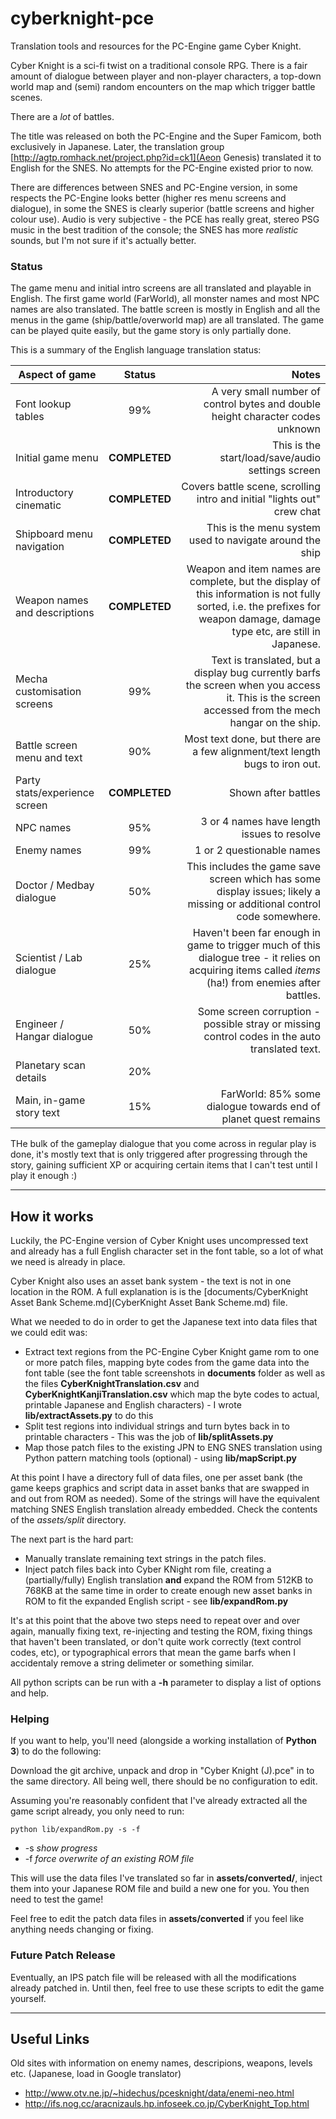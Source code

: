 # cyberknight-pce

Translation tools and resources for the PC-Engine game Cyber Knight.

Cyber Knight is a sci-fi twist on a traditional console RPG. There is a fair amount of dialogue between player and non-player characters, a top-down world map and (semi) random encounters on the map which trigger battle scenes.

There are a *lot* of battles.

The title was released on both the PC-Engine and the Super Famicom, both exclusively in Japanese. Later, the translation group [http://agtp.romhack.net/project.php?id=ck1](Aeon Genesis) translated it to English for the SNES. No attempts for the PC-Engine existed prior to now.

There are differences between SNES and PC-Engine version, in some respects the PC-Engine looks better (higher res menu screens and dialogue), in some the SNES is clearly superior (battle screens and higher colour use). Audio is very subjective - the PCE has really great, stereo PSG music in the best tradition of the console; the SNES has more *realistic* sounds, but I'm not sure if it's actually better.

### Status

The game menu and initial intro screens are all translated and playable in English. The first game world (FarWorld), all monster names and most NPC names are also translated. The battle screen is mostly in English and all the menus in the game (ship/battle/overworld map) are all translated. The game can be played quite easily, but the game story is only partially done.

This is a summary of the English language translation status:

| Aspect of game | Status        | Notes |
| -------------- |:-------------:| -----:|
| Font lookup tables | 99% | A very small number of control bytes and double height character codes unknown |
| Initial game menu | **COMPLETED** | This is the start/load/save/audio settings screen |
| Introductory cinematic | **COMPLETED** | Covers battle scene, scrolling intro and initial "lights out" crew chat |
| Shipboard menu navigation | **COMPLETED** | This is the menu system used to navigate around the ship |
| Weapon names and descriptions | **COMPLETED** | Weapon and item names are complete, but the display of this information is not fully sorted, i.e. the prefixes for weapon damage, damage type etc, are still in Japanese. |
| Mecha customisation screens | 99% | Text is translated, but a display bug currently barfs the screen when you access it. This is the screen accessed from the mech hangar on the ship. |
| Battle screen menu and text | 90% | Most text done, but there are a few alignment/text length bugs to iron out. |
| Party stats/experience screen | **COMPLETED** | Shown after battles |
| NPC names | 95% | 3 or 4 names have length issues to resolve |
| Enemy names | 99% | 1 or 2 questionable names |
| Doctor / Medbay dialogue | 50% | This includes the game save screen which has some display issues; likely a missing or additional control code somewhere. |
| Scientist / Lab dialogue | 25% | Haven't been far enough in game to trigger much of this dialogue tree - it relies on acquiring items called *items* (ha!) from enemies after battles. |
| Engineer / Hangar dialogue | 50% | Some screen corruption - possible stray or missing control codes in the auto translated text. |
| Planetary scan details | 20% | |
| Main, in-game story text | 15% | FarWorld: 85% some dialogue towards end of planet quest remains|

THe bulk of the gameplay dialogue that you come across in regular play is done, it's mostly text that is only triggered after progressing through the story, gaining sufficient XP or acquiring certain items that I can't test until I play it enough :)

----

## How it works

Luckily, the PC-Engine version of Cyber Knight uses uncompressed text and already has a full English character set in the font table, so a lot of what we need is already in place.

Cyber Knight also uses an asset bank system - the text is not in one location in the ROM. A full explanation is is the [documents/CyberKnight Asset Bank Scheme.md](CyberKnight Asset Bank Scheme.md) file.

What we needed to do in order to get the Japanese text into data files that we could edit was:

  - Extract text regions from the PC-Engine Cyber Knight game rom to one or more patch files, mapping byte codes from the game data into the font table (see the font table screenshots in **documents** folder as well as the files **CyberKnightTranslation.csv** and **CyberKnightKanjiTranslation.csv** which map the byte codes to actual, printable Japanese and English characters) - I wrote **lib/extractAssets.py** to do this
  - Split test regions into individual strings and turn bytes back in to printable characters - This was the job of **lib/splitAssets.py**
  - Map those patch files to the existing JPN to ENG SNES translation using Python pattern matching tools (optional) - using **lib/mapScript.py**

At this point I have a directory full of data files, one per asset bank (the game keeps graphics and script data in asset banks that are swapped in and out from ROM as needed). Some of the strings will have the equivalent matching SNES English translation already embedded. Check the contents of the *assets/split* directory.

The next part is the hard part:

  - Manually translate remaining text strings in the patch files.
  - Inject patch files back into Cyber KNight rom file, creating a (partially/fully) English translation **and** expand the ROM from 512KB to 768KB at the same time in order to create enough new asset banks in ROM to fit the expanded English script - see **lib/expandRom.py**

It's at this point that the above two steps need to repeat over and over again, manually fixing text, re-injecting and testing the ROM, fixing things that haven't been translated, or don't quite work correctly (text control codes, etc), or typographical errors that mean the game barfs when I accidentaly remove a string delimeter or something similar.
  
All python scripts can be run with a **-h** parameter to display a list of options and help.

### Helping

If you want to help, you'll need (alongside a working installation of **Python 3**) to do the following:
  
Download the git archive, unpack and drop in "Cyber Knight (J).pce" in to the same directory. All being well, there should be no configuration to edit.

Assuming you're reasonably confident that I've already extracted all the game script already, you only need to run:

```
python lib/expandRom.py -s -f
```

 * -s *show progress*
 * -f *force overwrite of an existing ROM file*

This will use the data files I've translated so far in **assets/converted/**, inject them into your Japanese ROM file and build a new one for you. You then need to test the game!

Feel free to edit the patch data files in **assets/converted** if you feel like anything needs changing or fixing.

### Future Patch Release

Eventually, an IPS patch file will be released with all the modifications already patched in. Until then, feel free to use these scripts to edit the game yourself.

----

## Useful Links

Old sites with information on enemy names, descripions, weapons, levels etc. (Japanese, load in Google translator)

  * http://www.otv.ne.jp/~hidechus/pcesknight/data/enemi-neo.html
  * http://ifs.nog.cc/aracnizauls.hp.infoseek.co.jp/CyberKnight_Top.html
